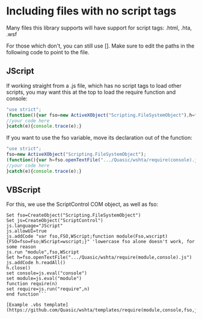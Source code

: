 # Including files with no script tags
Many files this library supports will have support for script tags: .html, .hta, .wsf

For those which don't, you can still use []. Make sure to edit the paths in the following code to point to the file.
## JScript
If working straight from a .js file, which has no script tags to load other scripts, you may want this at the top to load the require function and console:
```javascript
"use strict";
(function(){var fso=new ActiveXObject("Scripting.FileSystemObject"),h=fso.openTextFile(".../Quasic/wshta/require(console).js",1);new Function(h.readAll())();h.close();})();try{
//your code here
}catch(e){console.trace(e);}
```
If you want to use the fso variable, move its declaration out of the function:
```javascript
"use strict";
fso=new ActiveXObject("Scripting.FileSystemObject");
(function(){var h=fso.openTextFile(".../Quasic/wshta/require(console).js",1);new Function(h.readAll())();h.close();})();try{
//your code here
}catch(e){console.trace(e);}
```
## VBScript
For this, we use the ScriptControl COM object, as well as fso:
```
Set fso=CreateObject("Scripting.FileSystemObject")
Set js=CreateObject("ScriptControl")
js.language="JScript"
js.allowUI=true
js.addCode "var fso,FSO,WScript;function module(Fso,wscript){FSO=fso=Fso;WScript=wscript;}" 'lowercase fso alone doesn't work, for some reason
js.run "module",fso,WScript
Set h=fso.openTextFile(".../Quasic/wshta/require(module,console).js")
js.addCode h.readAll()
h.close()
set console=js.eval("console")
set module=js.eval("module")
function require(n)
set require=js.run("require",n)
end function```

[Example .vbs template](https://github.com/Quasic/wshta/templates/require(module,console,fso,js).vbs)